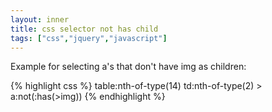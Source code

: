 ```yaml
---
layout: inner
title: css selector not has child
tags: ["css","jquery","javascript"]
---
```

Example for selecting a's that don't have img as children:

{% highlight css %}
table:nth-of-type(14) td:nth-of-type(2) > a:not(:has(>img))
{% endhighlight %}
